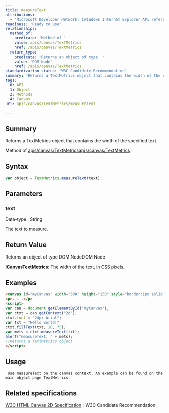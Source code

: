 ```yaml
---
title: measureText
attributions:
  - 'Microsoft Developer Network: [Windows Internet Explorer API reference Article](http://msdn.microsoft.com/en-us/library/ie/hh828809%28v=vs.85%29.aspx)'
readiness: 'Ready to Use'
relationships:
  method_of:
    predicate: 'Method of '
    value: apis/canvas/TextMetrics
    href: /apis/canvas/TextMetrics
  return_type:
    predicate: 'Returns an object of type  '
    value: 'DOM Node'
    href: /apis/canvas/TextMetrics
standardization_status: 'W3C Candidate Recommendation'
summary: 'Returns a TextMetrics object that contains the width of the specified text.'
tags:
  0: API
  1: Object
  2: Methods
  4: Canvas
uri: apis/canvas/TextMetrics/measureText

---
```

## Summary

Returns a TextMetrics object that contains the width of the specified text.

Method of [apis/canvas/TextMetrics](/apis/canvas/TextMetrics)[apis/canvas/TextMetrics](/apis/canvas/TextMetrics)

## Syntax

``` js
var object = TextMetrics.measureText(text);
```

## Parameters

### text

 Data-type
:   String

 The text to measure.

## Return Value

Returns an object of type DOM NodeDOM Node

**ICanvasTextMetrics**: The width of the text, in CSS pixels.

## Examples

``` html
<canvas id="myCanvas" width="300" height="150" style="border:1px solid blue;"></canvas>
<p>. . .</p>
<script>
var can = document.getElementById("myCanvas");
var ctxt = can.getContext("2d");
ctxt.font = "24px Arial";
var txt = "Hello world!"
ctxt.fillText(txt, 10, 75);
var mets = ctxt.measureText(txt);
alert("measureText: " + mets);
//Returns a TextMetrics object
</script>
```

## Usage

     Use measureText on the canvas context. An example can be found on the main object page TextMetrics

## Related specifications

[W3C HTML Canvas 2D Specification](http://www.w3.org/TR/2012/CR-2dcontext-20121217/)
:   W3C Candidate Recommendation
